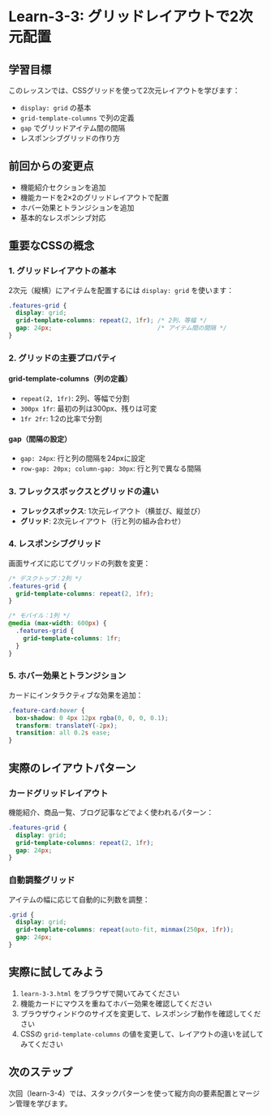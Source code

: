 # Learn-3-3: グリッドレイアウトで2次元配置

## 学習目標

このレッスンでは、CSSグリッドを使って2次元レイアウトを学びます：

- `display: grid` の基本
- `grid-template-columns` で列の定義
- `gap` でグリッドアイテム間の間隔
- レスポンシブグリッドの作り方

## 前回からの変更点

- 機能紹介セクションを追加
- 機能カードを2×2のグリッドレイアウトで配置
- ホバー効果とトランジションを追加
- 基本的なレスポンシブ対応

## 重要なCSSの概念

### 1. グリッドレイアウトの基本

2次元（縦横）にアイテムを配置するには `display: grid` を使います：

```css
.features-grid {
  display: grid;
  grid-template-columns: repeat(2, 1fr); /* 2列、等幅 */
  gap: 24px;                             /* アイテム間の間隔 */
}
```

### 2. グリッドの主要プロパティ

#### grid-template-columns（列の定義）
- `repeat(2, 1fr)`: 2列、等幅で分割
- `300px 1fr`: 最初の列は300px、残りは可変
- `1fr 2fr`: 1:2の比率で分割

#### gap（間隔の設定）
- `gap: 24px`: 行と列の間隔を24pxに設定
- `row-gap: 20px; column-gap: 30px`: 行と列で異なる間隔

### 3. フレックスボックスとグリッドの違い

- **フレックスボックス**: 1次元レイアウト（横並び、縦並び）
- **グリッド**: 2次元レイアウト（行と列の組み合わせ）

### 4. レスポンシブグリッド

画面サイズに応じてグリッドの列数を変更：

```css
/* デスクトップ：2列 */
.features-grid {
  grid-template-columns: repeat(2, 1fr);
}

/* モバイル：1列 */
@media (max-width: 600px) {
  .features-grid {
    grid-template-columns: 1fr;
  }
}
```

### 5. ホバー効果とトランジション

カードにインタラクティブな効果を追加：

```css
.feature-card:hover {
  box-shadow: 0 4px 12px rgba(0, 0, 0, 0.1);
  transform: translateY(-2px);
  transition: all 0.2s ease;
}
```

## 実際のレイアウトパターン

### カードグリッドレイアウト
機能紹介、商品一覧、ブログ記事などでよく使われるパターン：

```css
.features-grid {
  display: grid;
  grid-template-columns: repeat(2, 1fr);
  gap: 24px;
}
```

### 自動調整グリッド
アイテムの幅に応じて自動的に列数を調整：

```css
.grid {
  display: grid;
  grid-template-columns: repeat(auto-fit, minmax(250px, 1fr));
  gap: 24px;
}
```

## 実際に試してみよう

1. `learn-3-3.html` をブラウザで開いてみてください
2. 機能カードにマウスを重ねてホバー効果を確認してください
3. ブラウザウィンドウのサイズを変更して、レスポンシブ動作を確認してください
4. CSSの `grid-template-columns` の値を変更して、レイアウトの違いを試してみてください

## 次のステップ

次回（learn-3-4）では、スタックパターンを使って縦方向の要素配置とマージン管理を学びます。
